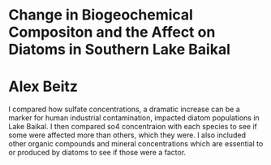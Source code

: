 # Change in Biogeochemical Compositon and the Affect on Diatoms in Southern Lake Baikal
# Alex Beitz

I compared how sulfate concentrations, a dramatic increase can be a marker for human industrial contamination, impacted diatom populations in Lake Baikal. I then compared so4 concentraion with each species to see if some were affected more than others, which they were. I also included other organic compounds and mineral concentrations which are essential to or produced by diatoms to see if those were a factor. 
